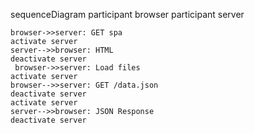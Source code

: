sequenceDiagram
    participant browser
    participant server

    browser->>server: GET spa
    activate server
    server-->>browser: HTML
    deactivate server
     browser->>server: Load files
    activate server
    browser-->>server: GET /data.json
    deactivate server
    activate server
    server-->>browser: JSON Response
    deactivate server
